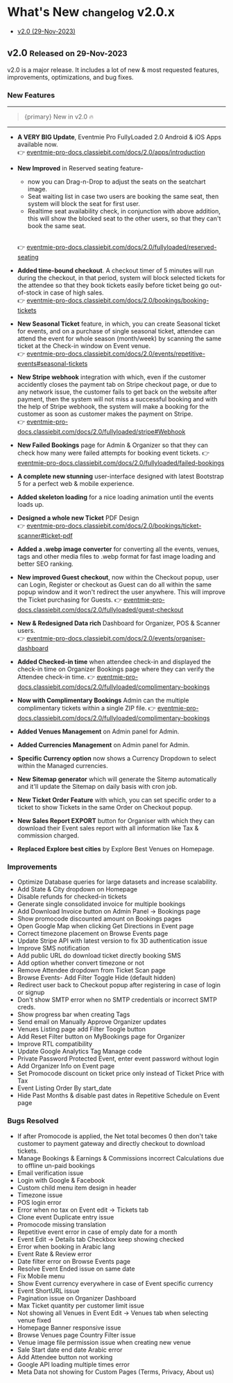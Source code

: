 # What's New <small>changelog</small> v2.0.x

- [v2.0 (29-Nov-2023)](#v2.0)

<a name="v2.0"></a> 
## v2.0 <small>Released on 29-Nov-2023</small>

v2.0 is a major release. It includes a lot of new & most requested features, improvements, optimizations, and bug fixes.

### New Features

---

> {primary} New in v2.0 🔥

---

- **A VERY BIG Update**, Eventmie Pro FullyLoaded 2.0 Android & iOS Apps available now. <br>
👉 [eventmie-pro-docs.classiebit.com/docs/2.0/apps/introduction](https://eventmie-pro-docs.classiebit.com/docs/2.0/apps/introduction)

- **New Improved** in Reserved seating feature-
    - now you can Drag-n-Drop to adjust the seats on the seatchart image.
    - Seat waiting list in case two users are booking the same seat, then system will block the seat for first user. 
    - Realtime seat availability check, in conjunction with above addition, this will show the blocked seat to the other users, so that they can't book the same seat. <br><br>

    👉 [eventmie-pro-docs.classiebit.com/docs/2.0/fullyloaded/reserved-seating](https://eventmie-pro-docs.classiebit.com/docs/2.0/fullyloaded/reserved-seating)

- **Added time-bound checkout**. A checkout timer of 5 minutes will run during the checkout, in that period, system will block selected tickets for the attendee so that they book tickets easily before ticket being go out-of-stock in case of high sales.<br>
👉 [eventmie-pro-docs.classiebit.com/docs/2.0/bookings/booking-tickets](https://eventmie-pro-docs.classiebit.com/docs/2.0/bookings/booking-tickets)

- **New Seasonal Ticket** feature, in which, you can create Seasonal ticket for events, and on a purchase of single seasonal ticket, attendee can attend the event for whole season (month/week) by scanning the same ticket at the Check-in window on Event venue.<br>
👉 [eventmie-pro-docs.classiebit.com/docs/2.0/events/repetitive-events#seasonal-tickets](https://eventmie-pro-docs.classiebit.com/docs/2.0/events/repetitive-events#seasonal-tickets)

- **New Stripe webhook** integration with which, even if the customer accidently closes the payment tab on Stripe checkout page, or due to any network issue, the customer fails to get back on the website after payment, then the system will not miss a successful booking and with the help of Stripe webhook, the system will make a booking for the customer as soon as customer makes the payment on Stripe.<br>
👉 [eventmie-pro-docs.classiebit.com/docs/2.0/fullyloaded/stripe#Webhook](https://eventmie-pro-docs.classiebit.com/docs/2.0/fullyloaded/stripe#Webhook)

- **New Failed Bookings** page for Admin & Organizer so that they can check how many were failed attempts for booking event tickets.
👉 [eventmie-pro-docs.classiebit.com/docs/2.0/fullyloaded/failed-bookings](https://eventmie-pro-docs.classiebit.com/docs/2.0/fullyloaded/failed-bookings)

- **A complete new stunning** user-interface designed with latest Bootstrap 5 for a perfect web & mobile experience.

- **Added skeleton loading** for a nice loading animation until the events loads up.

- **Designed a whole new Ticket** PDF Design<br>
👉 [eventmie-pro-docs.classiebit.com/docs/2.0/bookings/ticket-scanner#ticket-pdf](https://eventmie-pro-docs.classiebit.com/docs/2.0/bookings/ticket-scanner#ticket-pdf)

- **Added a .webp image converter** for converting all the events, venues, tags and other media files to .webp format for fast image loading and better SEO ranking.

- **New improved Guest checkout**, now within the Checkout popup, user can Login, Register or checkout as Guest can do all within the same popup window and it won't redirect the user anywhere. This will improve the Ticket purchasing for Guests.
👉 [eventmie-pro-docs.classiebit.com/docs/2.0/fullyloaded/guest-checkout](https://eventmie-pro-docs.classiebit.com/docs/2.0/fullyloaded/guest-checkout)

- **New & Redesigned Data rich** Dashboard for Organizer, POS & Scanner users.<br>
👉 [eventmie-pro-docs.classiebit.com/docs/2.0/events/organiser-dashboard](https://eventmie-pro-docs.classiebit.com/docs/2.0/events/organiser-dashboard)

- **Added Checked-in time** when attendee check-in and displayed the check-in time on Organizer Bookings page where they can verify the Attendee check-in time.
👉 [eventmie-pro-docs.classiebit.com/docs/2.0/fullyloaded/complimentary-bookings](https://eventmie-pro-docs.classiebit.com/docs/2.0/bookings/ticket-scanner#scan-check-in)

- **Now with Complimentary Bookings** Admin can the multiple complimentary tickets within a single ZIP file.
👉 [eventmie-pro-docs.classiebit.com/docs/2.0/fullyloaded/complimentary-bookings](https://eventmie-pro-docs.classiebit.com/docs/2.0/fullyloaded/complimentary-bookings)

- **Added Venues Management** on Admin panel for Admin.

- **Added Currencies Management** on Admin panel for Admin.

- **Specific Currency option** now shows a Currency Dropdown to select within the Managed currencies.

- **New Sitemap generator** which will generate the Sitemp automatically and it'll update the Sitemap on daily basis with cron job.

- **New Ticket Order Feature** with which, you can set specific order to a ticket to show Tickets in the same Order on Checkout popup.

- **New Sales Report EXPORT** button for Organiser with which they can download their Event sales report with all information like Tax & commission charged.

- **Replaced Explore best cities** by Explore Best Venues on Homepage.



### Improvements

- Optimize Database queries for large datasets and increase scalability.
- Add State & City dropdown on Homepage
- Disable refunds for checked-in tickets
- Generate single consolidated invoice for multiple bookings
- Add Download Invoice button on Admin Panel -> Bookings page
- Show promocode discounted amount on Bookings pages
- Open Google Map when clicking Get Directions in Event page 
- Correct timezone placement on Browse Events page
- Update Stripe API with latest version to fix 3D authentication issue
- Improve SMS notification
- Add public URL do download ticket directly booking SMS
- Add option whether convert timezone or not
- Remove Attendee dropdown from Ticket Scan page
- Browse Events- Add Filter Toggle Hide (default hidden)
- Redirect user back to Checkout popup after registering in case of login or signup
- Don't show SMTP error when no SMTP credentials or incorrect SMTP creds.
- Show progress bar when creating Tags
- Send email on Manually Approve Organizer updates
- Venues Listing page add Filter Toogle button
- Add Reset Filter button on MyBookings page for Organizer
- Improve RTL compatibility
- Update Google Analytics Tag Manage code
- Private Password Protected Event, enter event password without login 
- Add Organizer Info on Event page
- Set Promocode discount on ticket price only instead of Ticket Price with Tax
- Event Listing Order By start_date
- Hide Past Months & disable past dates in Repetitive Schedule on Event page


### Bugs Resolved

- If after Promocode is applied, the Net total becomes 0 then don't take customer to payment gateway and directly checkout to download tickets.
- Manage Bookings & Earnings & Commissions incorrect Calculations due to offline un-paid bookings
- Email verification issue
- Login with Google & Facebook
- Custom child menu item design in header
- Timezone issue
- POS login error
- Error when no tax on Event edit -> Tickets tab
- Clone event Duplicate entry issue
- Promocode missing translation
- Repetitive event error in case of emply date for a month
- Event Edit -> Details tab Checkbox keep showing checked
- Error when booking in Arabic lang
- Event Rate & Review error
- Date filter error on Browse Events page
- Resolve Event Ended issue on same date
- Fix Mobile menu
- Show Event currency everywhere in case of Event specific currency
- Event ShortURL issue
- Pagination issue on Organizer Dashboard
- Max Ticket quantity per customer limit issue
- Not showing all Venues in Event Edit -> Venues tab when selecting venue fixed
- Homepage Banner responsive issue
- Browse Venues page Country Filter issue
- Venue image file permission issue when creating new venue
- Sale Start date end date Arabic error
- Add Attendee button not working
- Google API loading multiple times error
- Meta Data not showing for Custom Pages (Terms, Privacy, About us) 
